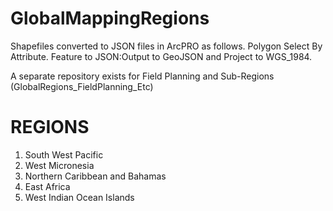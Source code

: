 # GlobalMappingRegions


Shapefiles converted to JSON files in ArcPRO as follows.
Polygon Select By Attribute.
Feature to JSON:Output to GeoJSON and Project to WGS_1984.

A separate repository exists for Field Planning and Sub-Regions (GlobalRegions_FieldPlanning_Etc)


# REGIONS
1. South West Pacific
2. West Micronesia
3. Northern Caribbean and Bahamas
4. East Africa
5. West Indian Ocean Islands


